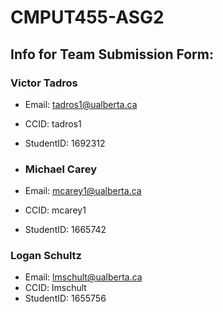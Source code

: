 # CMPUT455-ASG2

## Info for Team Submission Form:

### Victor Tadros
- Email: tadros1@ualberta.ca
- CCID: tadros1
- StudentID: 1692312

- ### Michael Carey
- Email: mcarey1@ualberta.ca
- CCID: mcarey1
- StudentID: 1665742

### Logan Schultz
- Email: lmschult@ualberta.ca
- CCID: lmschult
- StudentID: 1655756
